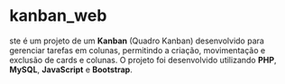 # kanban_web
ste é um projeto de um **Kanban** (Quadro Kanban) desenvolvido para gerenciar tarefas em colunas, permitindo a criação, movimentação e exclusão de cards e colunas. O projeto foi desenvolvido utilizando **PHP**, **MySQL**, **JavaScript** e **Bootstrap**.
